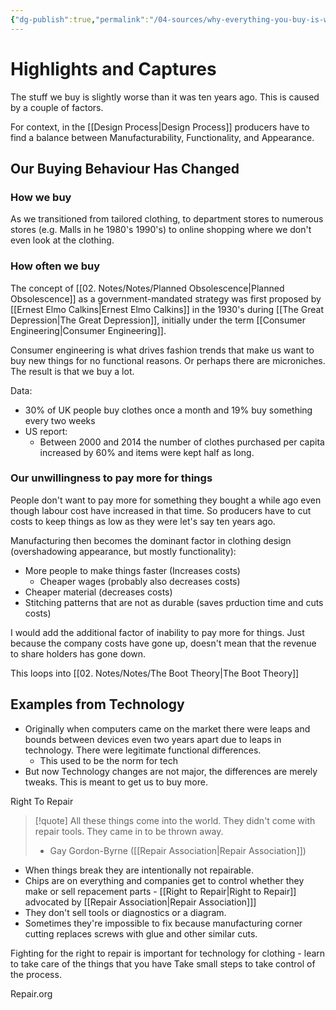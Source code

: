 ```yaml
---
{"dg-publish":true,"permalink":"/04-sources/why-everything-you-buy-is-worse-now/","tags":["#Source"],"created":"2024-02-03T10:28:33.000-04:00","updated":"2024-07-03T10:22:36.000-03:00"}
---
```



# Highlights and Captures
The stuff we buy is slightly worse than it was ten years ago. This is caused by a couple of factors.

For context, in the [[Design Process\|Design Process]] producers have to find a balance between Manufacturability, Functionality,  and Appearance. 

## Our Buying Behaviour Has Changed
### How we buy
As we transitioned from tailored clothing, to department stores to numerous stores (e.g. Malls in he 1980's 1990's) to online shopping where we don't even look at the clothing. 

### How often we buy
The concept of [[02. Notes/Notes/Planned Obsolescence\|Planned Obsolescence]] as a government-mandated strategy was first proposed by [[Ernest Elmo Calkins\|Ernest Elmo Calkins]] in the 1930's during [[The Great Depression\|The Great Depression]], initially under the term [[Consumer Engineering\|Consumer Engineering]]. 

Consumer engineering is what drives fashion trends that make us want to buy new things for no  functional reasons. Or perhaps there are microniches. The result is that we buy a lot. 

Data: 
- 30% of UK people buy clothes once a month and 19% buy something every two weeks
- US report: 
	- Between 2000 and 2014 the number of clothes purchased per capita increased by 60% and items were kept half as long. 

### Our unwillingness to pay more for things
People don't want to pay more for something they bought a while ago even though labour cost have increased in that time. So producers have to cut costs to keep things as low as they were let's say ten years ago. 

Manufacturing then becomes the dominant factor in clothing design (overshadowing appearance, but mostly functionality): 
- More people to make things faster (Increases costs)
	- Cheaper wages (probably also decreases costs)
- Cheaper material (decreases costs)
- Stitching patterns that are not  as durable (saves prduction time and cuts costs)

I would add the additional factor of inability to pay more for things. Just because the company costs have gone up, doesn't mean that the revenue to share holders has gone down. 

This loops into [[02. Notes/Notes/The Boot Theory\|The Boot Theory]]

## Examples from Technology
- Originally when computers came on the market there were leaps and bounds between devices even two years apart due to leaps in technology. There were legitimate functional differences. 
	- This used to be the norm for tech
- But now Technology changes are not major, the differences are merely tweaks. This is meant to get us to buy more. 

Right To Repair
>[!quote] All these things come into the world. They didn't come with repair tools. They came in to be thrown away. 
>- Gay Gordon-Byrne ([[Repair Association\|Repair Association]])
- When things break they are intentionally not repairable. 
- Chips are on everything and companies get to control whether they make or sell repacement parts
		- [[Right to Repair\|Right to Repair]] advocated by [[Repair Association\|Repair Association]]]
- They don't sell tools or diagnostics or a diagram. 
- Sometimes they're impossible to fix because manufacturing corner cutting replaces screws with glue and other similar cuts. 

Fighting for the right to repair is important for technology
for clothing - learn to take care of the things that you have
Take small steps to take control of the process. 

Repair.org





